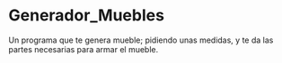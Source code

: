 # Generador_Muebles
Un programa que te genera mueble; pidiendo unas medidas, y te da las partes necesarias para armar el mueble.
